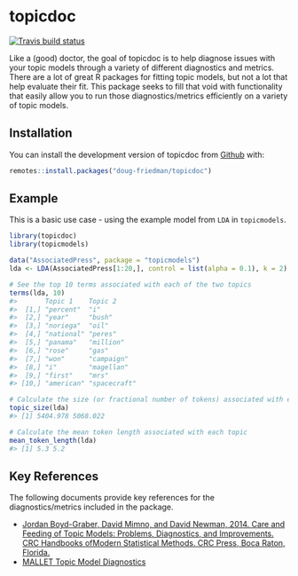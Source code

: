 
<!-- README.md is generated from README.Rmd. Please edit that file -->

# topicdoc

<!-- badges: start -->

[![Travis build
status](https://travis-ci.org/doug-friedman/topicdoc.svg?branch=master)](https://travis-ci.org/doug-friedman/topicdoc)
<!-- badges: end -->

Like a (good) doctor, the goal of topicdoc is to help diagnose issues
with your topic models through a variety of different diagnostics and
metrics. There are a lot of great R packages for fitting topic models,
but not a lot that help evaluate their fit. This package seeks to fill
that void with functionality that easily allow you to run those
diagnostics/metrics efficiently on a variety of topic models.

## Installation

You can install the development version of topicdoc from
[Github](https://www.github.com/doug-friedman/topicdoc) with:

``` r
remotes::install.packages("doug-friedman/topicdoc")
```

## Example

This is a basic use case - using the example model from `LDA` in
`topicmodels`.

``` r
library(topicdoc)
library(topicmodels)

data("AssociatedPress", package = "topicmodels")
lda <- LDA(AssociatedPress[1:20,], control = list(alpha = 0.1), k = 2)

# See the top 10 terms associated with each of the two topics
terms(lda, 10)
#>       Topic 1    Topic 2     
#>  [1,] "percent"  "i"         
#>  [2,] "year"     "bush"      
#>  [3,] "noriega"  "oil"       
#>  [4,] "national" "peres"     
#>  [5,] "panama"   "million"   
#>  [6,] "rose"     "gas"       
#>  [7,] "won"      "campaign"  
#>  [8,] "i"        "magellan"  
#>  [9,] "first"    "mrs"       
#> [10,] "american" "spacecraft"

# Calculate the size (or fractional number of tokens) associated with each topic
topic_size(lda)
#> [1] 5404.978 5068.022

# Calculate the mean token length associated with each topic
mean_token_length(lda)
#> [1] 5.3 5.2
```

## Key References

The following documents provide key references for the
diagnostics/metrics included in the package.

  - [Jordan Boyd-Graber, David Mimno, and David Newman, 2014. Care and
    Feeding of Topic Models: Problems, Diagnostics, and Improvements.
    CRC Handbooks ofModern Statistical Methods. CRC Press, Boca Raton,
    Florida.](http://www.people.fas.harvard.edu/~airoldi/pub/books/b02.AiroldiBleiEroshevaFienberg2014HandbookMMM/Ch12_MMM2014.pdf)
  - [MALLET Topic Model
    Diagnostics](http://mallet.cs.umass.edu/diagnostics.php)
